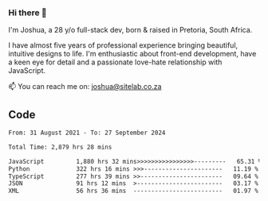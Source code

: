 ### Hi there 👋

I'm Joshua, a 28 y/o full-stack dev, born & raised in Pretoria, South Africa. 

I have almost five years of professional experience bringing beautiful, intuitive designs to life. I'm enthusiastic about front-end development, have a keen eye for detail and a passionate love-hate relationship with JavaScript.

📫 You can reach me on: joshua@sitelab.co.za

## **Code**

<!--START_SECTION:waka-->

```txt
From: 31 August 2021 - To: 27 September 2024

Total Time: 2,879 hrs 28 mins

JavaScript         1,880 hrs 32 mins>>>>>>>>>>>>>>>>---------   65.31 %
Python             322 hrs 16 mins >>>----------------------   11.19 %
TypeScript         277 hrs 39 mins >>-----------------------   09.64 %
JSON               91 hrs 12 mins  >------------------------   03.17 %
XML                56 hrs 36 mins  -------------------------   01.97 %
```

<!--END_SECTION:waka-->
